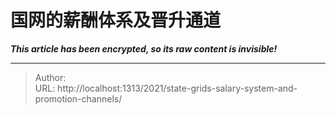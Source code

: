 # 国网的薪酬体系及晋升通道

_**This article has been encrypted, so its raw content is invisible!**_

---

> Author:   
> URL: http://localhost:1313/2021/state-grids-salary-system-and-promotion-channels/  

